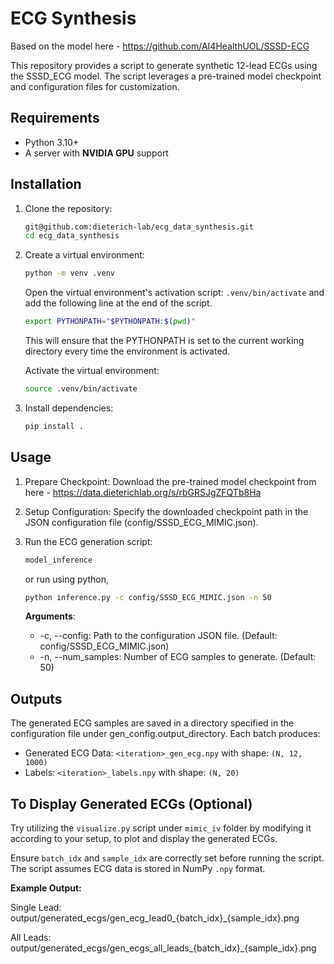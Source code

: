 # ECG Synthesis

Based on the model here - https://github.com/AI4HealthUOL/SSSD-ECG

This repository provides a script to generate synthetic 12-lead ECGs using the SSSD_ECG model. The script leverages a pre-trained model checkpoint and configuration files for customization.

## Requirements
- Python 3.10+
- A server with **NVIDIA GPU** support

## Installation

1. Clone the repository:
   ```bash
   git@github.com:dieterich-lab/ecg_data_synthesis.git
   cd ecg_data_synthesis
   
2. Create a virtual environment:
   ```bash
   python -m venv .venv
   ```
   
   Open the virtual environment's activation script: `.venv/bin/activate` and add the following line at the end of the script.
   ```bash
   export PYTHONPATH="$PYTHONPATH:$(pwd)"
   ```
   This will ensure that the PYTHONPATH is set to the current working directory every time the environment is activated.
   
   Activate the virtual environment:
   ```bash
   source .venv/bin/activate
   ```

3. Install dependencies:
   ```bash
   pip install .


## Usage

1. Prepare Checkpoint:
   Download the pre-trained model checkpoint from here - https://data.dieterichlab.org/s/rbGRSJgZFQTb8Ha

2. Setup Configuration:
   Specify the downloaded checkpoint path in the JSON configuration file (config/SSSD_ECG_MIMIC.json).

3. Run the ECG generation script:
   ```bash
   model_inference
   ```
   or run using python,
    ```bash
   python inference.py -c config/SSSD_ECG_MIMIC.json -n 50
   ```
   **Arguments**:
   - -c, --config: Path to the configuration JSON file. (Default: config/SSSD_ECG_MIMIC.json)
   - -n, --num_samples: Number of ECG samples to generate. (Default: 50)

## Outputs
The generated ECG samples are saved in a directory specified in the configuration file under gen_config.output_directory. 
Each batch produces:
   - Generated ECG Data: `<iteration>_gen_ecg.npy` with shape: `(N, 12, 1000)`
   - Labels: `<iteration>_labels.npy` with shape: `(N, 20)`

## To Display Generated ECGs (Optional)
Try utilizing the `visualize.py` script under `mimic_iv` folder by modifying it according to your setup, to plot and display the generated ECGs.

Ensure `batch_idx` and `sample_idx` are correctly set before running the script.
The script assumes ECG data is stored in NumPy `.npy` format.

**Example Output:**

Single Lead: output/generated_ecgs/gen_ecg_lead0_{batch_idx}_{sample_idx}.png

All Leads: output/generated_ecgs/gen_ecgs_all_leads_{batch_idx}_{sample_idx}.png







       
